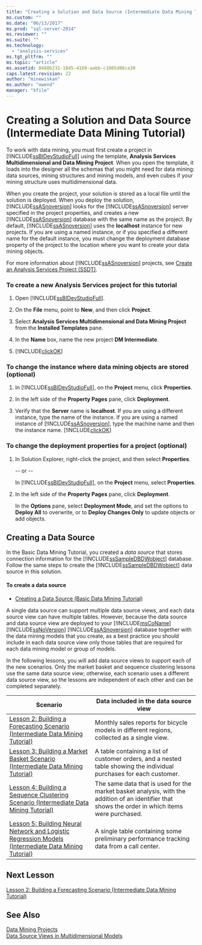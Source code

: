 ```yaml
---
title: "Creating a Solution and Data Source (Intermediate Data Mining Tutorial) | Microsoft Docs"
ms.custom: ""
ms.date: "06/13/2017"
ms.prod: "sql-server-2014"
ms.reviewer: ""
ms.suite: ""
ms.technology: 
  - "analysis-services"
ms.tgt_pltfrm: ""
ms.topic: "article"
ms.assetid: 0488b231-1045-4169-aabb-c1005d86ca30
caps.latest.revision: 22
author: "minewiskan"
ms.author: "owend"
manager: "kfile"
---
```

# Creating a Solution and Data Source (Intermediate Data Mining Tutorial)
  To work with data mining, you must first create a project in [!INCLUDE[ssBIDevStudioFull](../includes/ssbidevstudiofull-md.md)] using the template, **Analysis Services Multidimensional and Data Mining Project**. When you open the template, it loads into the designer all the schemas that you might need for data mining: data sources, mining structures and mining models, and even cubes if your mining structure uses multidimensional data.  
  
 When you create the project, your solution is stored as a local file until the solution is deployed. When you deploy the solution, [!INCLUDE[ssASnoversion](../includes/ssasnoversion-md.md)] looks for the [!INCLUDE[ssASnoversion](../includes/ssasnoversion-md.md)] server specified in the project properties, and creates a new [!INCLUDE[ssASnoversion](../includes/ssasnoversion-md.md)] database with the same name as the project. By default, [!INCLUDE[ssASnoversion](../includes/ssasnoversion-md.md)] uses the **localhost** instance for new projects. If you are using a named instance, or if you specified a different name for the default instance, you must change the deployment database property of the project to the location where you want to create your data mining objects.  
  
 For more information about [!INCLUDE[ssASnoversion](../includes/ssasnoversion-md.md)] projects, see [Create an Analysis Services Project &#40;SSDT&#41;](../analysis-services/multidimensional-models/create-an-analysis-services-project-ssdt.md).  
  
### To create a new Analysis Services project for this tutorial  
  
1.  Open [!INCLUDE[ssBIDevStudioFull](../includes/ssbidevstudiofull-md.md)].  
  
2.  On the **File** menu, point to **New**, and then click **Project**.  
  
3.  Select **Analysis Services Multidimensional and Data Mining Project** from the **Installed Templates** pane.  
  
4.  In the **Name** box, name the new project **DM Intermediate**.  
  
5.  [!INCLUDE[clickOK](../includes/clickok-md.md)]  
  
### To change the instance where data mining objects are stored (optional)  
  
1.  In [!INCLUDE[ssBIDevStudioFull](../includes/ssbidevstudiofull-md.md)], on the **Project** menu, click **Properties**.  
  
2.  In the left side of the **Property Pages** pane, click **Deployment**.  
  
3.  Verify that the **Server** name is **localhost**. If you are using a different instance, type the name of the instance. If you are using a named instance of [!INCLUDE[ssASnoversion](../includes/ssasnoversion-md.md)], type the machine name and then the instance name. [!INCLUDE[clickOK](../includes/clickok-md.md)]  
  
### To change the deployment properties for a project (optional)  
  
1.  In Solution Explorer, right-click the project, and then select **Properties**.  
  
     -- or --  
  
     In [!INCLUDE[ssBIDevStudioFull](../includes/ssbidevstudiofull-md.md)], on the **Project** menu, select **Properties**.  
  
2.  In the left side of the **Property Pages** pane, click **Deployment**.  
  
     In the **Options** pane, select **Deployment Mode**, and set the options to **Deploy All** to overwrite, or to **Deploy Changes Only** to update objects or add objects.  
  
## Creating a Data Source  
 In the Basic Data Mining Tutorial, you created a *data source* that stores connection information for the [!INCLUDE[ssSampleDBDWobject](../includes/sssampledbdwobject-md.md)] database. Follow the same steps to create the [!INCLUDE[ssSampleDBDWobject](../includes/sssampledbdwobject-md.md)] data source in this solution.  
  
#### To create a data source  
  
-   [Creating a Data Source &#40;Basic Data Mining Tutorial&#41;](../../2014/tutorials/creating-a-data-source-basic-data-mining-tutorial.md)  
  
 A single data source can support multiple data source views, and each data source view can have multiple tables. However, because the data source and data source view are deployed to your [!INCLUDE[msCoName](../includes/msconame-md.md)] [!INCLUDE[ssNoVersion](../includes/ssnoversion-md.md)] [!INCLUDE[ssASnoversion](../includes/ssasnoversion-md.md)] database together with the data mining models that you create, as a best practice you should include in each data source view only those tables that are required for each data mining model or group of models.  
  
 In the following lessons, you will add data source views to support each of the new scenarios. Only the market basket and sequence clustering lessons use the same data source view; otherwise, each scenario uses a different data source view, so the lessons are independent of each other and can be completed separately.  
  
|Scenario|Data included in the data source view|  
|--------------|-------------------------------------------|  
|[Lesson 2: Building a Forecasting Scenario &#40;Intermediate Data Mining Tutorial&#41;](../../2014/tutorials/lesson-2-building-a-forecasting-scenario-intermediate-data-mining-tutorial.md)|Monthly sales reports for bicycle models in different regions, collected as a single view.|  
|[Lesson 3: Building a Market Basket Scenario &#40;Intermediate Data Mining Tutorial&#41;](../../2014/tutorials/lesson-3-building-a-market-basket-scenario-intermediate-data-mining-tutorial.md)|A table containing a list of customer orders, and a nested table showing the individual purchases for each customer.|  
|[Lesson 4: Building a Sequence Clustering Scenario &#40;Intermediate Data Mining Tutorial&#41;](../../2014/tutorials/lesson-4-build-sequence-clustering-scenario-intermediate-data-mining.md)|The same data that is used for the market basket analysis, with the addition of an identifier that shows the order in which items were purchased.|  
|[Lesson 5: Building Neural Network and Logistic Regression Models &#40;Intermediate Data Mining Tutorial&#41;](../../2014/tutorials/lesson-5-build-models-intermediate-data-mining-tutorial.md)|A single table containing some preliminary performance tracking data from a call center.|  
  
## Next Lesson  
 [Lesson 2: Building a Forecasting Scenario &#40;Intermediate Data Mining Tutorial&#41;](../../2014/tutorials/lesson-2-building-a-forecasting-scenario-intermediate-data-mining-tutorial.md)  
  
## See Also  
 [Data Mining Projects](../../2014/analysis-services/data-mining/data-mining-projects.md)   
 [Data Source Views in Multidimensional Models](../analysis-services/multidimensional-models/data-source-views-in-multidimensional-models.md)  
  
  